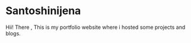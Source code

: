 # Santoshinijena
 Hii! There , This is my portfolio website where i hosted some projects and blogs.
